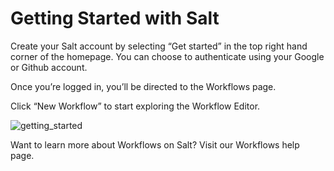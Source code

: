# Getting Started with Salt

Create your Salt account by selecting “Get started” in the top right hand corner of the homepage. You can choose to authenticate using your Google or Github account.

Once you’re logged in, you’ll be directed to the Workflows page.

Click “New Workflow” to start exploring the Workflow Editor.

![getting_started](images/getting_started.png)

Want to learn more about Workflows on Salt? Visit our Workflows help page.
